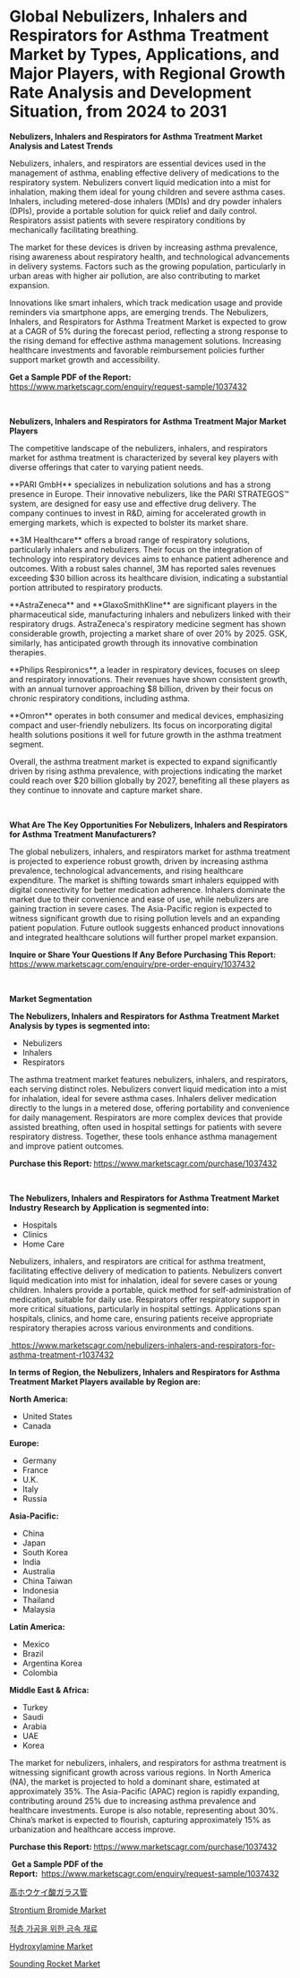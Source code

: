 <p><h1>Global Nebulizers, Inhalers and Respirators for Asthma Treatment Market by Types, Applications, and Major Players, with Regional Growth Rate Analysis and Development Situation, from 2024 to 2031</h1></p><p><strong>Nebulizers, Inhalers and Respirators for Asthma Treatment Market Analysis and Latest Trends</strong></p>
<p><p>Nebulizers, inhalers, and respirators are essential devices used in the management of asthma, enabling effective delivery of medications to the respiratory system. Nebulizers convert liquid medication into a mist for inhalation, making them ideal for young children and severe asthma cases. Inhalers, including metered-dose inhalers (MDIs) and dry powder inhalers (DPIs), provide a portable solution for quick relief and daily control. Respirators assist patients with severe respiratory conditions by mechanically facilitating breathing. </p><p>The market for these devices is driven by increasing asthma prevalence, rising awareness about respiratory health, and technological advancements in delivery systems. Factors such as the growing population, particularly in urban areas with higher air pollution, are also contributing to market expansion. </p><p>Innovations like smart inhalers, which track medication usage and provide reminders via smartphone apps, are emerging trends. The Nebulizers, Inhalers, and Respirators for Asthma Treatment Market is expected to grow at a CAGR of 5% during the forecast period, reflecting a strong response to the rising demand for effective asthma management solutions. Increasing healthcare investments and favorable reimbursement policies further support market growth and accessibility.</p></p>
<p><strong>Get a Sample PDF of the Report:&nbsp;</strong> <a href="https://www.marketscagr.com/enquiry/request-sample/1037432">https://www.marketscagr.com/enquiry/request-sample/1037432</a></p>
<p>&nbsp;</p>
<p><strong>Nebulizers, Inhalers and Respirators for Asthma Treatment Major Market Players</strong></p>
<p><p>The competitive landscape of the nebulizers, inhalers, and respirators market for asthma treatment is characterized by several key players with diverse offerings that cater to varying patient needs.</p><p>**PARI GmbH** specializes in nebulization solutions and has a strong presence in Europe. Their innovative nebulizers, like the PARI STRATEGOS™ system, are designed for easy use and effective drug delivery. The company continues to invest in R&D, aiming for accelerated growth in emerging markets, which is expected to bolster its market share.</p><p>**3M Healthcare** offers a broad range of respiratory solutions, particularly inhalers and nebulizers. Their focus on the integration of technology into respiratory devices aims to enhance patient adherence and outcomes. With a robust sales channel, 3M has reported sales revenues exceeding $30 billion across its healthcare division, indicating a substantial portion attributed to respiratory products.</p><p>**AstraZeneca** and **GlaxoSmithKline** are significant players in the pharmaceutical side, manufacturing inhalers and nebulizers linked with their respiratory drugs. AstraZeneca's respiratory medicine segment has shown considerable growth, projecting a market share of over 20% by 2025. GSK, similarly, has anticipated growth through its innovative combination therapies.</p><p>**Philips Respironics**, a leader in respiratory devices, focuses on sleep and respiratory innovations. Their revenues have shown consistent growth, with an annual turnover approaching $8 billion, driven by their focus on chronic respiratory conditions, including asthma.</p><p>**Omron** operates in both consumer and medical devices, emphasizing compact and user-friendly nebulizers. Its focus on incorporating digital health solutions positions it well for future growth in the asthma treatment segment.</p><p>Overall, the asthma treatment market is expected to expand significantly driven by rising asthma prevalence, with projections indicating the market could reach over $20 billion globally by 2027, benefiting all these players as they continue to innovate and capture market share.</p></p>
<p>&nbsp;</p>
<p><strong>What Are The Key Opportunities For Nebulizers, Inhalers and Respirators for Asthma Treatment Manufacturers?</strong></p>
<p><p>The global nebulizers, inhalers, and respirators market for asthma treatment is projected to experience robust growth, driven by increasing asthma prevalence, technological advancements, and rising healthcare expenditure. The market is shifting towards smart inhalers equipped with digital connectivity for better medication adherence. Inhalers dominate the market due to their convenience and ease of use, while nebulizers are gaining traction in severe cases. The Asia-Pacific region is expected to witness significant growth due to rising pollution levels and an expanding patient population. Future outlook suggests enhanced product innovations and integrated healthcare solutions will further propel market expansion.</p></p>
<p><strong>Inquire or Share Your Questions If Any Before Purchasing This Report:</strong> <a href="https://www.marketscagr.com/enquiry/pre-order-enquiry/1037432">https://www.marketscagr.com/enquiry/pre-order-enquiry/1037432</a></p>
<p>&nbsp;</p>
<p><strong>Market Segmentation</strong></p>
<p><strong>The Nebulizers, Inhalers and Respirators for Asthma Treatment Market Analysis by types is segmented into:</strong></p>
<p><ul><li>Nebulizers</li><li>Inhalers</li><li>Respirators</li></ul></p>
<p><p>The asthma treatment market features nebulizers, inhalers, and respirators, each serving distinct roles. Nebulizers convert liquid medication into a mist for inhalation, ideal for severe asthma cases. Inhalers deliver medication directly to the lungs in a metered dose, offering portability and convenience for daily management. Respirators are more complex devices that provide assisted breathing, often used in hospital settings for patients with severe respiratory distress. Together, these tools enhance asthma management and improve patient outcomes.</p></p>
<p><strong>Purchase this Report:&nbsp;</strong><a href="https://www.marketscagr.com/purchase/1037432">https://www.marketscagr.com/purchase/1037432</a></p>
<p>&nbsp;</p>
<p><strong>The Nebulizers, Inhalers and Respirators for Asthma Treatment Market Industry Research by Application is segmented into:</strong></p>
<p><ul><li>Hospitals</li><li>Clinics</li><li>Home Care</li></ul></p>
<p><p>Nebulizers, inhalers, and respirators are critical for asthma treatment, facilitating effective delivery of medication to patients. Nebulizers convert liquid medication into mist for inhalation, ideal for severe cases or young children. Inhalers provide a portable, quick method for self-administration of medication, suitable for daily use. Respirators offer respiratory support in more critical situations, particularly in hospital settings. Applications span hospitals, clinics, and home care, ensuring patients receive appropriate respiratory therapies across various environments and conditions.</p></p>
<p><a href="https://www.marketscagr.com/nebulizers-inhalers-and-respirators-for-asthma-treatment-r1037432">&nbsp;https://www.marketscagr.com/nebulizers-inhalers-and-respirators-for-asthma-treatment-r1037432</a></p>
<p><strong>In terms of Region, the Nebulizers, Inhalers and Respirators for Asthma Treatment Market Players available by Region are:</strong></p>
<p>
    <p> <strong> North America: </strong>
        <ul>
            <li>United States</li>
            <li>Canada</li>
        </ul>
        </p> 
    <p> <strong> Europe: </strong>
        <ul>
            <li>Germany</li>
            <li>France</li>
            <li>U.K.</li>
            <li>Italy</li>
            <li>Russia</li>
        </ul>
        </p> 
    <p> <strong> Asia-Pacific: </strong>
        <ul>
            <li>China</li>
            <li>Japan</li>
            <li>South Korea</li>
            <li>India</li>
            <li>Australia</li>
            <li>China Taiwan</li>
            <li>Indonesia</li>
            <li>Thailand</li>
            <li>Malaysia</li>
        </ul>
        </p> 
    <p> <strong> Latin America: </strong>
        <ul>
            <li>Mexico</li>
            <li>Brazil</li>
            <li>Argentina Korea</li>
            <li>Colombia</li>
        </ul>
        </p> 
    <p> <strong> Middle East & Africa: </strong>
        <ul>
            <li>Turkey</li>
            <li>Saudi</li>
            <li>Arabia</li>
            <li>UAE</li>
            <li>Korea</li>
        </ul>
    </p>
    </p>
<p><p>The market for nebulizers, inhalers, and respirators for asthma treatment is witnessing significant growth across various regions. In North America (NA), the market is projected to hold a dominant share, estimated at approximately 35%. The Asia-Pacific (APAC) region is rapidly expanding, contributing around 25% due to increasing asthma prevalence and healthcare investments. Europe is also notable, representing about 30%. China’s market is expected to flourish, capturing approximately 15% as urbanization and healthcare access improve.</p></p>
<p><strong>Purchase this Report: </strong><a href="https://www.marketscagr.com/purchase/1037432">https://www.marketscagr.com/purchase/1037432</a></p>
<p>&nbsp;<strong>Get a Sample PDF of the Report:&nbsp;&nbsp;</strong><a href="https://www.marketscagr.com/enquiry/request-sample/1037432">https://www.marketscagr.com/enquiry/request-sample/1037432</a></p>
<p><strong></strong></p>
<p><p><a href="https://medium.com/@candacekuhn1920/high-borosilicate-glass-tubes-market-%E3%81%AE%E3%82%B0%E3%83%AD%E3%83%BC%E3%83%90%E3%83%AB%E5%B8%82%E5%A0%B4%E6%A6%82%E8%A6%81%E3%81%AF-%E4%B8%96%E7%95%8C%E3%81%8A%E3%82%88%E3%81%B3%E4%B8%BB%E8%A6%81%E5%B8%82%E5%A0%B4%E3%81%AB%E3%81%8A%E3%81%91%E3%82%8B%E6%A5%AD%E7%95%8C%E3%81%AB%E5%BD%B1%E9%9F%BF%E3%82%92%E4%B8%8E%E3%81%88%E3%82%8B%E4%B8%BB%E8%A6%81%E3%81%AA%E3%83%88%E3%83%AC%E3%83%B3%E3%83%89%E3%81%AB%E3%81%A4%E3%81%84%E3%81%A6-%E7%8B%AC%E8%87%AA%E3%81%AE%E8%A6%96%E7%82%B9%E3%82%92%E6%8F%90%E4%BE%9B%E3%81%97%E3%81%BE%E3%81%99-ba4fd556ce18">高ホウケイ酸ガラス管</a></p><p><a href="https://issuu.com/reportprime-2/docs/strontium-bromide-market-size-2030._b2be163c61045e">Strontium Bromide Market</a></p><p><a href="https://medium.com/@christorpherpfannerstill5436/metal-materials-for-additive-manufacturing-market-%EC%9D%98-%EA%B8%80%EB%A1%9C%EB%B2%8C-%EC%8B%9C%EC%9E%A5-%EA%B0%9C%EC%9A%94%EB%8A%94-%EC%A0%84-%EC%84%B8%EA%B3%84-%EB%B0%8F-%EC%A3%BC%EC%9A%94-%EC%8B%9C%EC%9E%A5%EC%9D%98-%EC%82%B0%EC%97%85%EC%97%90-%EC%98%81%ED%96%A5%EC%9D%84-%EB%AF%B8%EC%B9%98%EB%8A%94-%EC%A3%BC%EC%9A%94-%ED%8A%B8%EB%A0%8C%EB%93%9C%EC%97%90-320fa4e17fa9">적층 가공을 위한 금속 재료</a></p><p><a href="https://www.linkedin.com/pulse/global-hydroxylamine-market-trends-innovations-forward-looking-klp0f?trackingId=9GMIdEdIQ6W%2FglQ%2Fz3CwAQ%3D%3D">Hydroxylamine Market</a></p><p><a href="https://www.linkedin.com/pulse/sounding-rocket-market-global-regional-analysis-focus-weeae?trackingId=sBOmLhzZQTKruJhVFcW6WQ%3D%3D">Sounding Rocket Market</a></p></p>